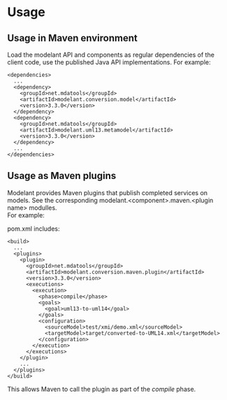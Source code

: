 Usage
=====

<!-- MACRO{toc} -->

Usage in Maven environment
--------------------------

Load the modelant API and components as regular dependencies of the client code, use the published Java API implementations.
For example:

    <dependencies>
      ...
      <dependency>
        <groupId>net.mdatools</groupId>
        <artifactId>modelant.conversion.model</artifactId>
        <version>3.3.0</version>
      </dependency>
      <dependency>
        <groupId>net.mdatools</groupId>
        <artifactId>modelant.uml13.metamodel</artifactId>
        <version>3.3.0</version>
      </dependency>
      ...
    </dependencies>


Usage as Maven plugins
----------------------

Modelant provides Maven plugins that publish completed services on models. See the corresponding modelant.&lt;component&gt;.maven.&lt;plugin name&gt; modulles.  
For example:

pom.xml includes:

    <build>
      ...
      <plugins>
        <plugin>
          <groupId>net.mdatools</groupId>
          <artifactId>modelant.conversion.maven.plugin</artifactId>
          <version>3.3.0</version>
          <executions>
            <execution>
              <phase>compile</phase>
              <goals>
                <goal>uml13-to-uml14</goal>
              </goals>
              <configuration>
                <sourceModel>test/xmi/demo.xml</sourceModel>
                <targetModel>target/converted-to-UML14.xml</targetModel>
              </configuration>
            </execution>
          </executions>
        </plugin>
        ...
      </plugins>
    </build>
    
This allows Maven to call the plugin as part of the *compile* phase. 